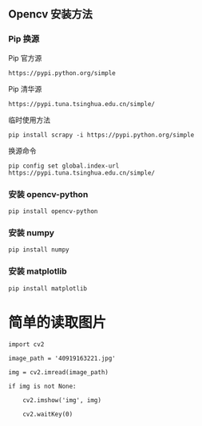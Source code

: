 ## Opencv  安装方法
### Pip 换源
Pip 官方源
```
https://pypi.python.org/simple
```
Pip 清华源
```
https://pypi.tuna.tsinghua.edu.cn/simple/
```
临时使用方法
```
pip install scrapy -i https://pypi.python.org/simple
```
换源命令
```
pip config set global.index-url https://pypi.tuna.tsinghua.edu.cn/simple/ 
```
### 安装 opencv-python
```
pip install opencv-python
```
### 安装 numpy
 ```
pip install numpy
```
### 安装 matplotlib
```
pip install matplotlib
```
# 简单的读取图片
```
import cv2

image_path = '40919163221.jpg'

img = cv2.imread(image_path)

if img is not None:

    cv2.imshow('img', img)

    cv2.waitKey(0)
```
